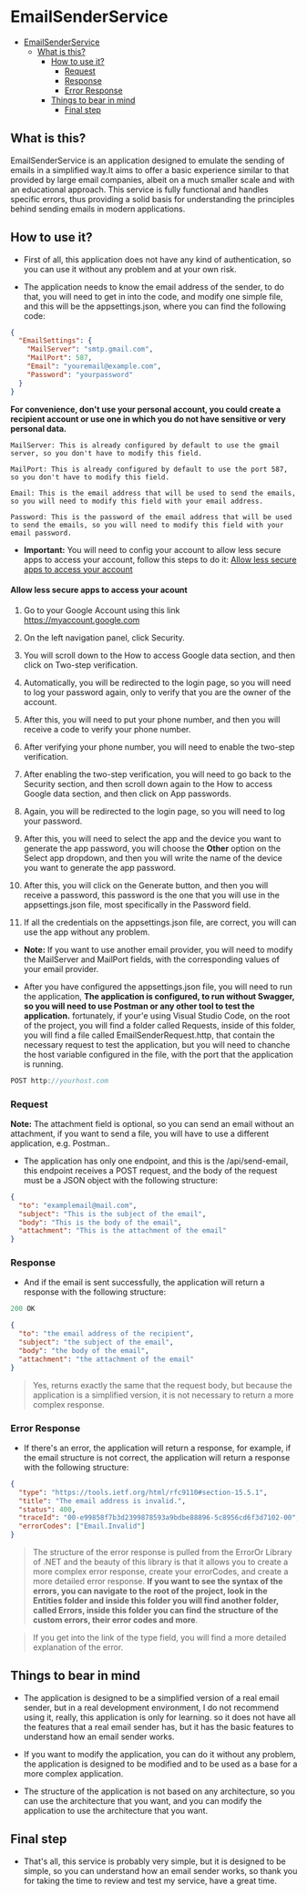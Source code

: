 # EmailSenderService

- [EmailSenderService](#emailsenderservice)
  - [What is this?](#what-is-this?)
    - [How to use it?](#how-to-use-it)
      - [Request](#request)
      - [Response](#response)
      - [Error Response](#error-response)
    - [Things to bear in mind](#things-to-bear-in-mind)
      - [Final step](#final-step)

## What is this?

EmailSenderService is an application designed to emulate the sending of emails in a simplified way.It aims to offer a basic experience similar to that provided by large email companies, albeit on a much smaller scale and with an educational approach. This service is fully functional and handles specific errors, thus providing a solid basis for understanding the principles behind sending emails in modern applications.

## How to use it?

- First of all, this application does not have any kind of authentication, so you can use it without any problem and at your own risk.

- The application needs to know the email address of the sender, to do that, you will need to
  get in into the code, and modify one simple file, and this will be the appsettings.json, where
  you can find the following code:

```json
{
  "EmailSettings": {
    "MailServer": "smtp.gmail.com",
    "MailPort": 587,
    "Email": "youremail@example.com",
    "Password": "yourpassword"
  }
}
```

**For convenience, don't use your personal account, you could create a recipient account or use one in which you do not have sensitive or very personal data.**

    MailServer: This is already configured by default to use the gmail server, so you don't have to modify this field.

    MailPort: This is already configured by default to use the port 587, so you don't have to modify this field.

    Email: This is the email address that will be used to send the emails, so you will need to modify this field with your email address.

    Password: This is the password of the email address that will be used to send the emails, so you will need to modify this field with your email password.

- **Important:** You will need to config your account to allow less secure apps to access your account, follow this steps to do it: [Allow less secure apps to access your account](#allow-less-secure-apps-to-access-your-acount)

#### Allow less secure apps to access your acount

1. Go to your Google Account using this link https://myaccount.google.com

2. On the left navigation panel, click Security.

3. You will scroll down to the How to access Google data section, and then click on Two-step verification.

4. Automatically, you will be redirected to the login page, so you will need to log your password again, only to verify that you are the owner of the account.

5. After this, you will need to put your phone number, and then you will receive a code to verify your phone number.

6. After verifying your phone number, you will need to enable the two-step verification.

7. After enabling the two-step verification, you will need to go back to the Security section, and then scroll down again to the How to access Google data section, and then click on App passwords.

8. Again, you will be redirected to the login page, so you will need to log your password.

9. After this, you will need to select the app and the device you want to generate the app password, you will choose the **Other** option on the Select app dropdown, and then you will write the name of the device you want to generate the app password.

10. After this, you will click on the Generate button, and then you will receive a password, this password is the one that you will use in the appsettings.json file, most specifically in the Password field.

11. If all the credentials on the appsettings.json file, are correct, you will can use the app without any problem.

- **Note:** If you want to use another email provider, you will need to modify the MailServer and MailPort fields, with the corresponding values of your email provider.

* After you have configured the appsettings.json file, you will need to run the application, **The application is configured, to run without Swagger, so you will need to use Postman or any other tool to test the application.** fortunately, if your'e using Visual Studio Code, on the root of the project, you will find a folder called Requests, inside of this folder, you will find a file called EmailSenderRequest.http, that contain the necessary request to test the application, but you will need to chanche the host variable configured in the file, with the port that the application is running.

```js
POST http://yourhost.com
```

### Request

**Note:** The attachment field is optional, so you can send an email without an attachment, if you want to send a file, you will have to use a different application, e.g. Postman..

- The application has only one endpoint, and this is the /api/send-email, this endpoint receives a POST request, and the body of the request must be a JSON object with the following structure:

```json
{
  "to": "examplemail@mail.com",
  "subject": "This is the subject of the email",
  "body": "This is the body of the email",
  "attachment": "This is the attachment of the email"
}
```

### Response

- And if the email is sent successfully, the application will return a response with the following structure:

```js
200 OK
```

```json
{
  "to": "the email address of the recipient",
  "subject": "the subject of the email",
  "body": "the body of the email",
  "attachment": "the attachment of the email"
}
```

> Yes, returns exactly the same that the request body, but because the application is a simplified version, it is not necessary to return a more complex response.

### Error Response

- If there's an error, the application will return a response, for example, if the email structure is not correct, the application will return a response with the following structure:

```json
{
  "type": "https://tools.ietf.org/html/rfc9110#section-15.5.1",
  "title": "The email address is invalid.",
  "status": 400,
  "traceId": "00-e99858f7b3d2399878593a9bdbe88896-5c8956cd6f3d7102-00",
  "errorCodes": ["Email.Invalid"]
}
```

> The structure of the error response is pulled from the ErrorOr Library of .NET and the beauty of this library is that it allows you to create a more complex error response, create your errorCodes, and create a more detailed error response. **If you want to see the syntax of the errors, you can navigate to the root of the project, look in the Entities folder and inside this folder you will find another folder, called Errors, inside this folder you can find the structure of the custom errors, their error codes and more**.

> If you get into the link of the type field, you will find a more detailed explanation of the error.

## Things to bear in mind

- The application is designed to be a simplified version of a real email sender, but in a real development environment, I do not recommend using it, really, this application is only for learning. so it does not have all the features that a real email sender has, but it has the basic features to understand how an email sender works.

- If you want to modify the application, you can do it without any problem, the application is designed to be modified and to be used as a base for a more complex application.

- The structure of the application is not based on any architecture, so you can use the architecture that you want, and you can modify the application to use the architecture that you want.

## Final step

- That's all, this service is probably very simple, but it is designed to be simple, so you can understand how an email sender works, so thank you for taking the time to review and test my service, have a great time.
